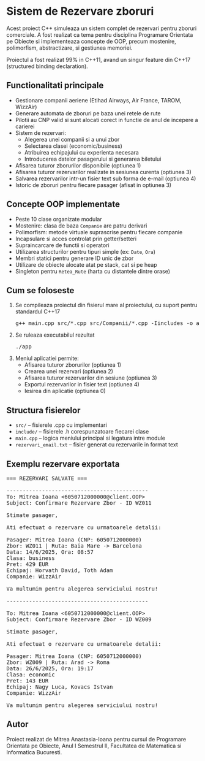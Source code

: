 # Sistem de Rezervare zboruri

Acest proiect C++ simuleaza un sistem complet de rezervari pentru zboruri comerciale. A fost realizat ca tema pentru disciplina Programare Orientata pe Obiecte si implementeaza concepte de OOP, precum mostenire, polimorfism, abstractizare, si gestiunea memoriei. 

Proiectul a fost realizat 99% in C++11, avand un singur feature din C++17 (structured binding declaration).

## Functionalitati principale

- Gestionare companii aeriene (Etihad Airways, Air France, TAROM, WizzAir)
- Generare automata de zboruri pe baza unei retele de rute
- Pilotii au CNP valid si sunt alocati corect in functie de anul de incepere a carierei
- Sistem de rezervari:
  - Alegerea unei companii si a unui zbor
  - Selectarea clasei (economic/business)
  - Atribuirea echipajului cu experienta necesara
  - Introducerea datelor pasagerului si generarea biletului
- Afisarea tuturor zborurilor disponibile (optiunea 1)
- Afisarea tuturor rezervarilor realizate in sesiunea curenta (optiunea 3)
- Salvarea rezervarilor intr-un fisier text sub forma de e-mail (optiunea 4)
- Istoric de zboruri pentru fiecare pasager (afisat in optiunea 3)

## Concepte OOP implementate

- Peste 10 clase organizate modular
- Mostenire: clasa de baza `Companie` are patru derivari
- Polimorfism: metode virtuale suprascrise pentru fiecare companie
- Incapsulare si acces controlat prin getter/setteri
- Supraincarcare de functii si operatori
- Utilizarea structurilor pentru tipuri simple (ex: `Date`, `Ora`)
- Membri statici pentru generare ID unic de zbor
- Utilizare de obiecte alocate atat pe stack, cat si pe heap
- Singleton pentru `Retea_Rute` (harta cu distantele dintre orase)

## Cum se foloseste

1. Se compileaza proiectul din fisierul mare al proiectului, cu suport pentru standardul C++17
   <pre>g++ main.cpp src/*.cpp src/Companii/*.cpp -Iincludes -o app.exe -std=c++17</pre>
3. Se ruleaza executabilul rezultat
   <pre>./app</pre>
5. Meniul aplicatiei permite:
   - Afisarea tuturor zborurilor (optiunea 1)
   - Crearea unei rezervari (optiunea 2)
   - Afisarea tuturor rezervarilor din sesiune (optiunea 3)
   - Exportul rezervarilor in fisier text (optiunea 4)
   - Iesirea din aplicatie (optiunea 0)

## Structura fisierelor

- `src/` – fisierele .cpp cu implementari
- `include/` – fisierele .h corespunzatoare fiecarei clase
- `main.cpp` – logica meniului principal si legatura intre module
- `rezervari_email.txt` – fisier generat cu rezervarile in format text

## Exemplu rezervare exportata

<pre>
=== REZERVARI SALVATE ===

--------------------------------------------
To: Mitrea Ioana <6050712000000@client.OOP>
Subject: Confirmare Rezervare Zbor - ID WZ011

Stimate pasager,

Ati efectuat o rezervare cu urmatoarele detalii:

Pasager: Mitrea Ioana (CNP: 6050712000000)
Zbor: WZ011 | Ruta: Baia Mare -> Barcelona
Data: 14/6/2025, Ora: 08:57
Clasa: business
Pret: 429 EUR
Echipaj: Horvath David, Toth Adam
Companie: WizzAir

Va multumim pentru alegerea serviciului nostru!
  
--------------------------------------------
  
To: Mitrea Ioana <6050712000000@client.OOP>
Subject: Confirmare Rezervare Zbor - ID WZ009

Stimate pasager,

Ati efectuat o rezervare cu urmatoarele detalii:

Pasager: Mitrea Ioana (CNP: 6050712000000)
Zbor: WZ009 | Ruta: Arad -> Roma
Data: 26/6/2025, Ora: 19:17
Clasa: economic
Pret: 143 EUR
Echipaj: Nagy Luca, Kovacs Istvan
Companie: WizzAir

Va multumim pentru alegerea serviciului nostru!
</pre>


## Autor

Proiect realizat de Mitrea Anastasia-Ioana pentru cursul de Programare Orientata pe Obiecte, Anul I Semestrul II, Facultatea de Matematica si Informatica Bucuresti.
